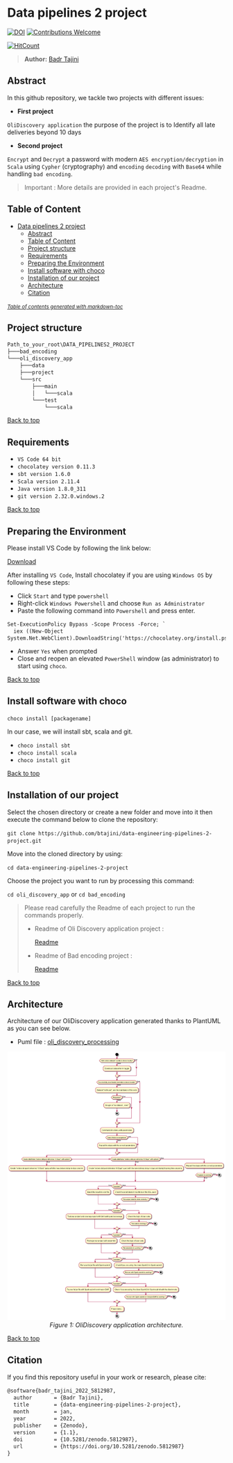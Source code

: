 # Data pipelines 2 project

[![DOI](https://zenodo.org/badge/DOI/10.5281/zenodo.5812987.svg)](https://doi.org/10.5281/zenodo.5812987) [![Contributions Welcome](https://img.shields.io/badge/contributions-welcome-brightgreen.svg?style=flat)](https://github.com/dwyl/esta/issues)

[![HitCount](https://hits.dwyl.com/BTajini/data-engineering-pipelines-2-project.svg?style=flat-square)](http://hits.dwyl.com/BTajini/data-engineering-pipelines-2-project)

> **Author:**
> [Badr Tajini](https://scholar.google.fr/citations?user=YuxT3tYAAAAJ&hl=en) <br>

## Abstract 
In this github repository, we tackle two projects with different issues:

- **First project**

`OliDiscovery application`
the purpose of the project is to 
Identify all late deliveries beyond 10 days

- **Second project**

`Encrypt` and `Decrypt` a password with modern `AES encryption/decryption` in `Scala` using `Cypher` (cryptography) and `encoding` `decoding` with `Base64` while handling `bad encoding`.

> Important : More details are provided in each project's Readme.


## Table of Content

- [Data pipelines 2 project](#data-pipelines-2-project)
  * [Abstract](#abstract)
  * [Table of Content](#table-of-content)
  * [Project structure](#project-structure)
  * [Requirements](#requirements)
  * [Preparing the Environment](#preparing-the-environment)
  * [Install software with choco](#install-software-with-choco)
  * [Installation of our project](#installation-of-our-project)
  * [Architecture](#architecture)
  * [Citation](#citation)

<small><i><a href='http://ecotrust-canada.github.io/markdown-toc/'>Table of contents generated with markdown-toc</a></i></small>


## Project structure
```
Path_to_your_root\DATA_PIPELINES2_PROJECT
├───bad_encoding
└───oli_discovery_app
    ├───data
    ├───project
    └───src
        ├───main
        │   └───scala
        └───test
            └───scala
```
[Back to top](#)
## Requirements

- `VS Code 64 bit`
- `chocolatey version 0.11.3`
- `sbt version 1.6.0`
- `Scala version 2.11.4`
- `Java version 1.8.0_311`
- `git version 2.32.0.windows.2`

[Back to top](#)

## Preparing the Environment
Please install VS Code by following the link below:

[Download](https://code.visualstudio.com/download)

After installing `VS Code`, Install chocolatey if you are using `Windows OS` by following these steps:

- Click `Start` and type `powershell`
- Right-click `Windows Powershell` and choose `Run as Administrator`
- Paste the following command into `Powershell` and press enter.
```
Set-ExecutionPolicy Bypass -Scope Process -Force; `
  iex ((New-Object System.Net.WebClient).DownloadString('https://chocolatey.org/install.ps1'))
```
- Answer `Yes` when prompted
- Close and reopen an elevated `PowerShell` window (as administrator) to start using `choco`.

[Back to top](#)

## Install software with choco

`choco install [packagename]`

In our case, we will install sbt, scala and git.
- `choco install sbt`
- `choco install scala`
- `choco install git`

[Back to top](#)

## Installation of our project
Select the chosen directory or create a new folder and move into it then execute the command below to clone the repository:

`git clone https://github.com/btajini/data-engineering-pipelines-2-project.git`

Move into the cloned directory by using:

`cd data-engineering-pipelines-2-project`

Choose the project you want to run by processing this command:

`cd oli_discovery_app` or `cd bad_encoding`

>Please read carefully the Readme of each project to run the commands properly.
>- Readme of Oli Discovery application project :
>
>   [Readme](oli_discovery_app/README.md)
>
>- Readme of Bad encoding project : 
>
>   [Readme](bad_encoding/README.md)

[Back to top](#)

## Architecture

Architecture of our OliDiscovery application generated thanks to PlantUML as you can see below.
- Puml file : [oli_discovery_processing](assets/oli_discovery_processing.puml)

<p align="center">
    <img src="assets/Olist_Discovery.png"/> <br />
    <em>
    Figure 1: OliDiscovery application architecture.
    </em>
</p>

[Back to top](#)

## Citation
If you find this repository useful in your work or research, please cite:
```
@software{badr_tajini_2022_5812987,
  author       = {Badr Tajini},
  title        = {data-engineering-pipelines-2-project},
  month        = jan,
  year         = 2022,
  publisher    = {Zenodo},
  version      = {1.1},
  doi          = {10.5281/zenodo.5812987},
  url          = {https://doi.org/10.5281/zenodo.5812987}
}
```
